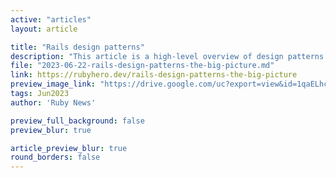 ```yaml
---
active: "articles"
layout: article

title: "Rails design patterns"
description: "This article is a high-level overview of design patterns that are commonly used in Ruby on Rails applications. The author will also mention the advantages and disadvantages of using design patterns as, in some cases, we can harm the architecture instead of making it better."
file: "2023-06-22-rails-design-patterns-the-big-picture.md"
link: https://rubyhero.dev/rails-design-patterns-the-big-picture
preview_image_link: "https://drive.google.com/uc?export=view&id=1qaELhcBtiTocB1pBefD_T1gDkvvPshXd"
tags: Jun2023
author: 'Ruby News'

preview_full_background: false
preview_blur: true

article_preview_blur: true
round_borders: false
---
```

